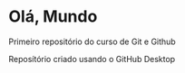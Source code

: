 # Olá, Mundo
 Primeiro repositório do curso de Git e Github

 Reposítório criado usando o GitHub Desktop
